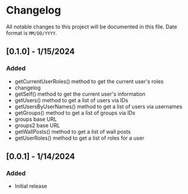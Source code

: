 # Changelog

All notable changes to this project will be documented in this file.
Date format is `MM/DD/YYYY`.

## [0.1.0] - 1/15/2024

### Added

- getCurrentUserRoles() method to get the current user's roles
- changelog
- getSelf() method to get the current user's information
- getUsers() method to get a list of users via IDs
- getUsersByUserNames() method to get a list of users via usernames
- getGroups() method to get a list of groups via IDs
- groups base URL
- groups2 base URL
- getWallPosts() method to get a list of wall posts
- getUserRoles() method to get a list of roles for a user

## [0.0.1] - 1/14/2024

### Added

- Initial release
